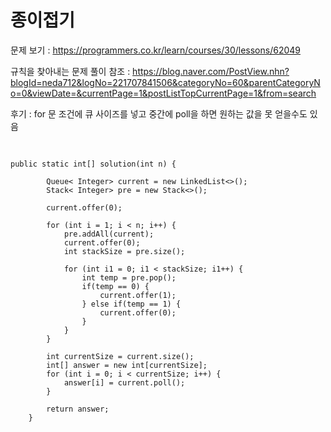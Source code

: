 #  종이접기

문제 보기 : <https://programmers.co.kr/learn/courses/30/lessons/62049>

규칙을 찾아내는 문제
풀이 참조 : <https://blog.naver.com/PostView.nhn?blogId=neda712&logNo=221707841506&categoryNo=60&parentCategoryNo=0&viewDate=&currentPage=1&postListTopCurrentPage=1&from=search>


후기 : for 문 조건에 큐 사이즈를 넣고 중간에 poll을 하면 
원하는 값을 못 얻을수도 있음

 
<pre> <code>

public static int[] solution(int n) {

        Queue< Integer> current = new LinkedList<>();
        Stack< Integer> pre = new Stack<>();

        current.offer(0);

        for (int i = 1; i < n; i++) {
            pre.addAll(current);
            current.offer(0);    
            int stackSize = pre.size();
            
            for (int i1 = 0; i1 < stackSize; i1++) {
                int temp = pre.pop();
                if(temp == 0) {
                    current.offer(1);
                } else if(temp == 1) {
                    current.offer(0);
                }
            }
        }

        int currentSize = current.size();
        int[] answer = new int[currentSize];
        for (int i = 0; i < currentSize; i++) {
            answer[i] = current.poll();
        }

        return answer;
    }


</code></pre>